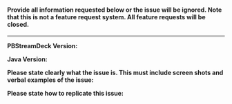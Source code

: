 #### Provide all information requested below or the issue will be ignored.  Note that this is not a feature request system.  All feature requests will be closed.

----

**PBStreamDeck Version:**    

**Java Version:**

**Please state clearly what the issue is.  This must include screen shots and verbal examples of the issue:**

**Please state how to replicate this issue:**
